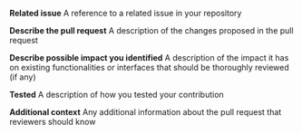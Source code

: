 **Related issue**
A reference to a related issue in your repository

**Describe the pull request**
A description of the changes proposed in the pull request

**Describe possible impact you identified**
A description of the impact it has on existing functionalities or interfaces that should be thoroughly reviewed (if any)

**Tested**
A description of how you tested your contribution

**Additional context**
Any additional information about the pull request that reviewers should know
